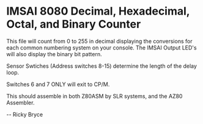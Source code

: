 <h1>IMSAI 8080 Decimal, Hexadecimal, Octal, and Binary Counter</h1>
<p>This file will count from 0 to 255 in decimal displaying the conversions for each common numbering system on your console.  
  The IMSAI Output LED's will also display the binary bit pattern.</p>
  <p>Sensor Swtiches (Address switches 8-15) determine the length of the delay loop.</p>
  <p>Switches 6 and 7 ONLY will exit to CP/M.</p>
  <p>This should assemble in both Z80ASM by SLR systems, and the AZ80 Assembler.
  <p>-- Ricky Bryce</p>
